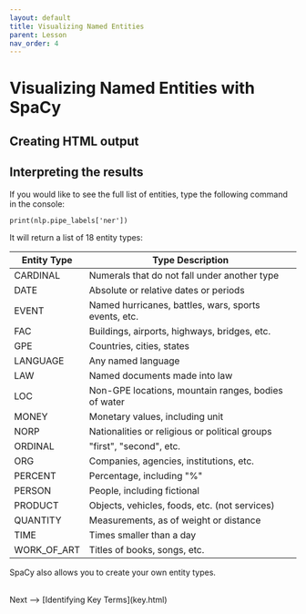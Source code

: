 ```yaml
---
layout: default
title: Visualizing Named Entities
parent: Lesson
nav_order: 4
---
```


# Visualizing Named Entities with SpaCy

## Creating HTML output

## Interpreting the results

If you would like to see the full list of entities, type the following command in the console:

`
print(nlp.pipe_labels['ner'])
`

It will return a list of 18 entity types:

| Entity Type | Type Description |
| ----------- | ---------------- |
| CARDINAL | Numerals that do not fall under another type |
| DATE | Absolute or relative dates or periods |
| EVENT | Named hurricanes, battles, wars, sports events, etc. |
| FAC | Buildings, airports, highways, bridges, etc. |
| GPE | Countries, cities, states |
| LANGUAGE | Any named language |
| LAW | Named documents made into law |
| LOC | Non-GPE locations, mountain ranges, bodies of water |
| MONEY | Monetary values, including unit |
| NORP | Nationalities or religious or political groups |
| ORDINAL | "first", "second", etc. |
| ORG | Companies, agencies, institutions, etc. |
| PERCENT | Percentage, including "%" |
| PERSON | People, including fictional |
| PRODUCT | Objects, vehicles, foods, etc. (not services) |
| QUANTITY | Measurements, as of weight or distance |
| TIME | Times smaller than a day |
| WORK_OF_ART | Titles of books, songs, etc. |


SpaCy also allows you to create your own entity types.

<br />
Next --> [Identifying Key Terms](key.html)

